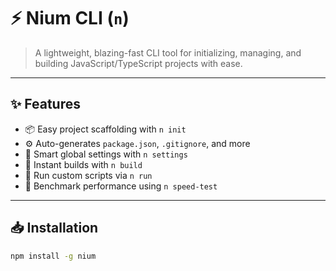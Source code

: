 # ⚡ Nium CLI (`n`)

> A lightweight, blazing-fast CLI tool for initializing, managing, and building JavaScript/TypeScript projects with ease.

---

## ✨ Features

- 📦 Easy project scaffolding with `n init`
- ⚙️ Auto-generates `package.json`, `.gitignore`, and more
- 🧠 Smart global settings with `n settings`
- 🚀 Instant builds with `n build`
- 🔁 Run custom scripts via `n run`
- 🧪 Benchmark performance using `n speed-test`

---

## 📥 Installation

```bash
npm install -g nium
